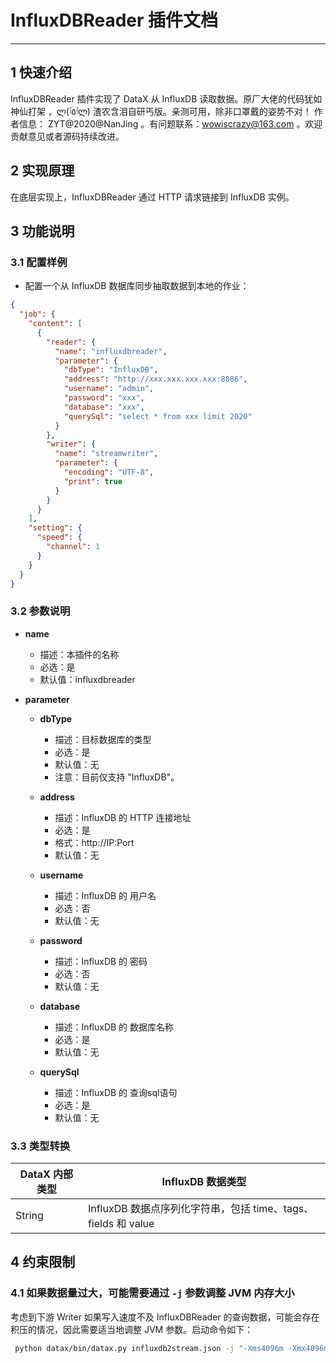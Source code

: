 
# InfluxDBReader 插件文档

___


## 1 快速介绍

InfluxDBReader 插件实现了 DataX 从 InfluxDB 读取数据。原厂大佬的代码犹如神仙打架 ，ლ(ٱ٥ٱლ) 渣农含泪自研丐版。亲测可用，除非口罩戴的姿势不对！
作者信息： ZYT@2020@NanJing 。有问题联系：wowiscrazy@163.com 。欢迎贡献意见或者源码持续改进。



## 2 实现原理

在底层实现上，InfluxDBReader 通过 HTTP 请求链接到 InfluxDB 实例。



## 3 功能说明

### 3.1 配置样例

* 配置一个从 InfluxDB 数据库同步抽取数据到本地的作业：



```json
{
  "job": {
    "content": [
      {
        "reader": {
          "name": "influxdbreader",
          "parameter": {
            "dbType": "InfluxDB",
            "address": "http://xxx.xxx.xxx.xxx:8086",
            "username": "admin",
            "password": "xxx",
            "database": "xxx",
            "querySql": "select * from xxx limit 2020"
          }
        },
        "writer": {
          "name": "streamwriter",
          "parameter": {
            "encoding": "UTF-8",
            "print": true
          }
        }
      }
    ],
    "setting": {
      "speed": {
        "channel": 1
      }
    }
  }
}
```







### 3.2 参数说明

* **name**
  * 描述：本插件的名称
  * 必选：是
  * 默认值：influxdbreader

* **parameter**
  * **dbType**
    * 描述：目标数据库的类型
    * 必选：是
    * 默认值：无
    * 注意：目前仅支持 "InfluxDB"。

  * **address**
    * 描述：InfluxDB 的 HTTP 连接地址
    * 必选：是
    * 格式：http://IP:Port
    * 默认值：无
    
  * **username**
    * 描述：InfluxDB 的 用户名
    * 必选：否
    * 默认值：无
    
  * **password**
    * 描述：InfluxDB 的 密码
    * 必选：否
    * 默认值：无
    
  * **database**
    * 描述：InfluxDB 的 数据库名称
    * 必选：是
    * 默认值：无
    
  * **querySql**
    * 描述：InfluxDB 的 查询sql语句
    * 必选：是
    * 默认值：无   
 



### 3.3 类型转换

| DataX 内部类型 | InfluxDB 数据类型                                                |
| -------------- | ------------------------------------------------------------ |
| String         | InfluxDB 数据点序列化字符串，包括 time、tags、fields 和 value |






## 4 约束限制

### 4.1 如果数据量过大，可能需要通过 `-j` 参数调整 JVM 内存大小

考虑到下游 Writer 如果写入速度不及 InfluxDBReader 的查询数据，可能会存在积压的情况，因此需要适当地调整 JVM 参数。启动命令如下：

```bash
 python datax/bin/datax.py influxdb2stream.json -j "-Xms4096m -Xmx4096m"
```







